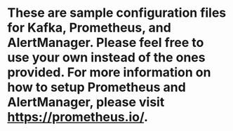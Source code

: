 # These are sample configuration files for Kafka, Prometheus, and AlertManager. Please feel free to use your own instead of the ones provided. For more information on how to setup Prometheus and AlertManager, please visit https://prometheus.io/.

